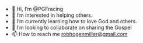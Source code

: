 - 👋 Hi, I’m @PGFracing
- 👀 I’m interested in helping others.
- 🌱 I’m currently learning how to love God and others.
- 💞️ I’m looking to collaborate on sharing the Gospel
- 📫 How to reach me robhogenmiller@gmail.com

<!---
PGFracing/PGFracing is a ✨ special ✨ repository because its `README.md` (this file) appears on your GitHub profile.
You can click the Preview link to take a look at your changes.
--->
